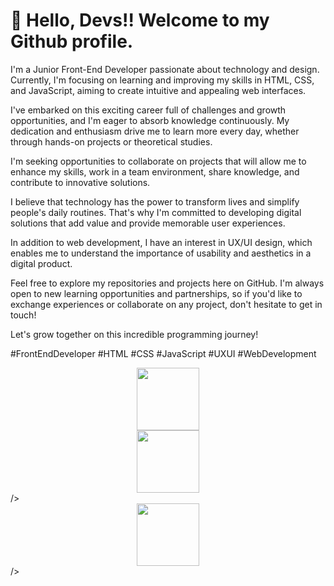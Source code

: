 # 👋 Hello, Devs!! Welcome to my Github profile.

I'm a Junior Front-End Developer passionate about technology and design. Currently, I'm focusing on learning and improving my skills in HTML, CSS, and JavaScript, aiming to create intuitive and appealing web interfaces.

I've embarked on this exciting career full of challenges and growth opportunities, and I'm eager to absorb knowledge continuously. My dedication and enthusiasm drive me to learn more every day, whether through hands-on projects or theoretical studies.

I'm seeking opportunities to collaborate on projects that will allow me to enhance my skills, work in a team environment, share knowledge, and contribute to innovative solutions.

I believe that technology has the power to transform lives and simplify people's daily routines. That's why I'm committed to developing digital solutions that add value and provide memorable user experiences.

In addition to web development, I have an interest in UX/UI design, which enables me to understand the importance of usability and aesthetics in a digital product.

Feel free to explore my repositories and projects here on GitHub. I'm always open to new learning opportunities and partnerships, so if you'd like to exchange experiences or collaborate on any project, don't hesitate to get in touch!

Let's grow together on this incredible programming journey!

#FrontEndDeveloper #HTML #CSS #JavaScript #UXUI #WebDevelopment

<img src="https://cdn.jsdelivr.net/gh/devicons/devicon/icons/html5/html5-original-wordmark.svg" 
     width="100" 
     height="100" 
     style="display: block; margin: 0 auto;" />
<img src="https://cdn.jsdelivr.net/gh/devicons/devicon/icons/css3/css3-original-wordmark.svg" 
      width="100" 
     height="100" 
     style="display: block; margin: 0 auto;" />/>
<img src="https://cdn.jsdelivr.net/gh/devicons/devicon/icons/javascript/javascript-original.svg" 
     width="100" 
     height="100" 
     style="display: block; margin: 0 auto;" />/>

